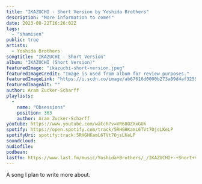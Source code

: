 ```yaml
---
title: "IKAZUCHI - Short Version by Yoshida Brothers"
description: "More information to come!"
date: 2023-08-22T16:26:02Z
tags:
  - "shamisen"
public: true
artists:
  - Yoshida Brothers
songtitle: "IKAZUCHI - Short Version"
album: "IKAZUCHI (Short Version)"
featuredImage: "ikazuchi-short-version.jpeg"
featuredImageCredit: "Image is used from album for review purposes."
featuredImageLink: "https://i.scdn.co/image/ab67616d0000b273a09d4af3259b07bb9170cb25"
featuredImageAlt: ""
author: Aram Zucker-Scharff
playlists:
  -
    name: "Obsessions"
    position: 363
    author: Aram Zucker-Scharff
youtube: https://www.youtube.com/watch?v=VR68OZXxGUk
spotify: https://open.spotify.com/track/5RHGHKamL6TVt7OjsLKeLP
spotifyUri: spotify:track:5RHGHKamL6TVt7OjsLKeLP
soundcloud:
audiofile:
podbean:
lastfm: https://www.last.fm/music/Yoshida+Brothers/_/IKAZUCHI+-+Short+Version
---
```


A song I plan to write more about.
		